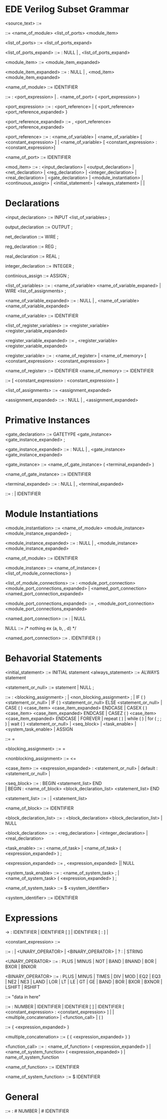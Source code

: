 # EDE Verilog Subset Grammar

<source_text> ::= <module>

<module> ::= <name_of_module> <list_of_ports> <module_item> <endmodule>

<list_of_ports> ::= <port> <list_of_ports_expand>


<list_of_ports_expand> ::= : NULL 
								  | , <port> <list_of_ports_expand>

<module_item> ::= <module_item_expanded>


<module_item_expanded> ::= : NULL 
								 | , <mod_item> <module_item_expanded>


<name_of_module> ::= IDENTIFIER


<port> ::= : <port_expression> 
           | . <name_of_port> ( <port_expression> )

           
<port_expression> ::= : <port_reference> 
						   | { <port_reference> <port_reference_expanded> }
						   
						   
<port_reference_expanded> ::= , <port_reference> <port_reference_expanded>

<port_reference> ::= : <name_of_variable> 
                     | <name_of_variable> [ <constant_expression> ] 
                     | <name_of_variable> [ <constant_expression> : <constant_expression>]
                     
 
<name_of_port> ::= IDENTIFIER

<mod_item> ::= : <input_declaration> 
				  | <output_declaration> 
				  | <net_declaration>
				  | <reg_declaration>
				  | <integer_declaration> 
				  | <real_declaration>
				  | <gate_declaration>
				  | <module_instantiation> 
				  | <continuous_assign>
				  | <initial_statement> 
				  | <always_statement>
				  | <task>
				  | <function>

# Declarations

<input_declaration> ::= INPUT <range> <list_of_variables> ;

<p>output_declaration ::= OUTPUT <range> <list_of_variables> ;
<p>net_declaration ::= WIRE <range> <delay> <list_of_variables> ;
<p>reg_declaration ::= REG <range> <list_of_register_variables> ;
<p>real_declaration ::= REAL <list_of_variables> ;
<p>integer_declaration ::= INTEGER <list_of_variables> ;
<p>continious_assign ::= ASSIGN <delay> <list_of_assignments> ;

<list_of_variables> ::= : <name_of_variable> <name_of_variable_expaned> 
							  | WIRE <range> <delay> <list_of_assignments> ;
							  
<name_of_variable_expanded> ::= : NULL 
										| , <name_of_variable> <name_of_variable_expanded>
										 
<name_of_variable> ::= IDENTIFIER

<list_of_register_variables> ::= <register_variable> <register_variable_expanded>

<register_variable_expanded> ::= , <register_variable> <register_variable_expanded>

<register_variable> ::= : <name_of_register> 
                        | <name_of_memory> [ <constant_expression> : <constant_expression> ]
                        
<name_of_register> ::= IDENTIFIER
<name_of_memory> ::= IDENTIFIER

<range> ::= [ <constant_expression> : <constant_expression> ]

<list_of_assignments> ::= <assignment> <assignment_expanded>

<assignment_expanded> ::= : NULL 
								| , <assignment> <assignment_expanded>

# Primative Instances

<gate_declaration> ::= GATETYPE <delay> <gate_instance> <gate_instance_expanded> ;</p>

<gate_instance_expanded> ::= : NULL 
									| , <gate_instance> <gate_instance_expanded>

<gate_instance> ::= <name_of_gate_instance> ( <terminal> <terminal_expanded> )

<name_of_gate_instance> ::= IDENTIFIER <range>

<terminal_expanded> ::= : NULL 
							 | , <terminal> <terminal_expanded>
							 
<terminal> ::= : <expression> 
				  | IDENTIFIER

# Module Instantiations

<module_instantiation> ::= <name_of_module>  <module_instance> <module_instance_expanded> ;

<module_instance_expanded> ::= : NULL 
									  | , <module_instance> <module_instance_expanded>

<name_of_module> ::= IDENTIFIER

<module_instance> ::= <name_of_instance> ( <list_of_module_connections> )

<list_of_module_connections> ::= : <module_port_connection> <module_port_connections_expanded> 
										 | <named_port_connection> <named_port_connection_expanded>


<module_port_connections_expanded> ::= , <module_port_connection> <module_port_connections_expanded>

<named_port_connection> ::= : <expression> 
								  | NULL

NULL ::= /* nothing ex (a, b, , d) */

<named_port_connection> ::= . IDENTIFIER ( <expression> )


# Behavorial Statements

<initial_statement> ::= INITIAL statement
<always_statement> ::= ALWAYS statement

<statement_or_null> ::= statement | NULL ;

<statement> ::= : <blocking_assignment> ; 
				   	| <non_blocking_assignment> ; 
					| IF ( <expression> ) <statement_or_null> 
				  	| IF ( <expression> ) <statement_or_null> ELSE <statement_or_null> 
				  	| CASE ( <expression> ) <case_item> <case_item_expanded> ENDCASE 
				  	| CASEX ( <expression> ) <case_item> <case_item_expanded> ENDCASE 
				  	| CASEZ ( <expression> ) <case_item> <case_item_expanded> ENDCASE 
				  	| FOREVER <statement> 
				  	| repeat ( <expression> ) <statement> 
				  	| while ( <expression> ) <statement> 
				  	| for ( <assignment> ; <expression> ; <assignment> ) <statement> 
				  	| wait ( <expression> ) <statement_or_null> 
				  	| <seq_block> 
				  	| <task_enable> 
				  	| <system_task_enable> 
				  	| ASSIGN <assignment>
				  	
				  	

<assignment> ::= <lvalue> = <expression>

<blocking_assignment> ::= <lvalue> = <expression>

<nonblocking_assignment> ::= <lvalue> <= <expression>

<case_item> ::= <expression> <expression_expanded> : <statement_or_null> | default : <statement_or_null> | <default statement_or_null>

<seq_block> ::= : BEGIN <statement_list> END  
					| BEGIN : <name_of_block> <block_declaration_list> <statement_list> END
					
<statement_list> ::= : <NULL> 
						  | <statement> <statement_list>
						  
<name_of_block> ::= IDENTIFIER

<block_declaration_list> ::= : <block_declaration> <block_declaration_list> 
									| NULL
									
<block_declaration> ::= : <reg_declaration> 
							 | <integer_declaration> 
							 | <real_declaration>
							 


<task_enable> ::= : <name_of_task> 
					  | <name_of_task> ( <expression> <expression_expanded> ) ;

<expression_expanded> ::= , <expression> <expression_expanded> || NULL


<system_task_enable> ::= : <name_of_system_task> ; 
                         | <name_of_system_task> ( <expression> <expression_expanded> ) ;
							   

<name_of_system_task> ::= $ <system_identifier>

<system_identifier> ::= IDENTIFIER

# Expressions

<lvalue> -> : IDENTIFIER 
            | IDENTIFIER [ <expression> ] 
            | IDENTIFIER [ <expression> : <expression> ] 
            | <concatenation>
            

<constant_expression> ::= <expression>

<expression> ::= : <primary> 
                 | <UNARY_OPERATOR> <primary> 
                 | <expression> <BINARY_OPERATOR> <expression> 
                 | <expression> ? <expression> : <expression> 
                 | STRING
                 

<UNARY_OPERATOR> ::=  : PLUS 
                      | MINUS 
                      | NOT 
                      | BAND 
                      | BNAND 
                      | BOR 
                      | BXOR 
                      | BNXOR
                      
                      
                      
<BINARY_OPERATOR> ::= : PLUS 
                      | MINUS 
                      | TIMES 
                      | DIV 
                      | MOD 
                      | EQ2 
                      | EQ3 
                      | NE2 
                      | NE3 
                      | LAND 
                      | LOR 
                      | LT 
                      | LE 
                      | GT 
                      | GE 
                      | BAND 
                      | BOR 
                      | BXOR 
                      | BXNOR 
                      | LSHIFT 
                      | RSHIFT
                      
                      
                      
<STRING> ::= "data in here"


<primary> ::= : NUMBER
              | IDENTIFIER 
              | IDENTIFIER [ <expression> ] 
              | IDENTIFIER [ <constant_expression> : <constant_expression> ] 
              | <concatenation> 
              | <multiple_concatenation> 
              | <function_call> 
              | ( <expression> )

<concatenation> ::= { <expression> <expression_expanded> }

<multiple_concatenation> ::= { <expression> { <expression> <expression_expanded> } }

<function_call> ::= : <name_of_function> ( <expression> <expression_expanded> ) 
                    | <name_of_system_function> ( <expression> <expression_expanded> ) 
                    | name_of_system_function
                    
<name_of_function> ::= IDENTIFIER

<name_of_system_function> ::= $ IDENTIFIER

# General

<delay> ::= : # NUMBER 
            | # IDENTIFIER



